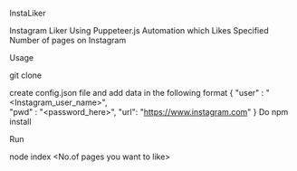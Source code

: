 InstaLiker

Instagram Liker Using Puppeteer.js
Automation which Likes Specified Number of pages on Instagram 

Usage

git clone 

create config.json file and add data in the following format
{
    "user" : "<Instagram_user_name>",                                                                       
    "pwd" : "<password_here>",
     "url": "https://www.instagram.com"
}
Do npm install

Run

node index <No.of pages you want to like>


